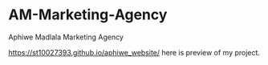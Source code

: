 # AM-Marketing-Agency

Aphiwe Madlala Marketing Agency

https://st10027393.github.io/aphiwe_website/ here is preview of my project.
